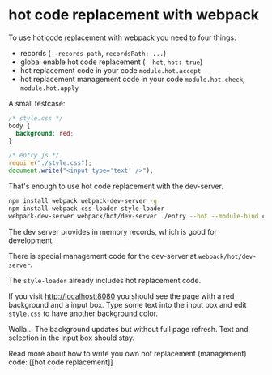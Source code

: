 # hot code replacement with webpack

To use hot code replacement with webpack you need to four things:

* records (`--records-path`, `recordsPath: ...`)
* global enable hot code replacement (`--hot`, `hot: true`)
* hot replacement code in your code `module.hot.accept`
* hot replacement management code in your code `module.hot.check`, `module.hot.apply`

A small testcase:

``` css
/* style.css */
body {
  background: red;
}
```

``` javascript
/* entry.js */
require("./style.css");
document.write("<input type='text' />");
```

That's enough to use hot code replacement with the dev-server.

``` sh
npm install webpack webpack-dev-server -g
npm install webpack css-loader style-loader
webpack-dev-server webpack/hot/dev-server ./entry --hot --module-bind css=style!css
```

The dev server provides in memory records, which is good for development.

There is special management code for the dev-server at `webpack/hot/dev-server`.

The `style-loader` already includes hot replacement code.

If you visit [http://localhost:8080](http://localhost:8080) you should see the page with a red background and a input box. Type some text into the input box and edit `style.css` to have another background color. 

Wolla... The background updates but without full page refresh. Text and selection in the input box should stay.

Read more about how to write you own hot replacement (management) code: [[hot code replacement]]